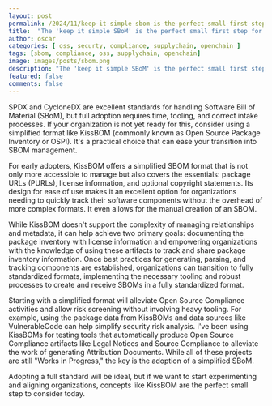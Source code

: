 ```yaml
---
layout: post
permalink: /2024/11/keep-it-simple-sbom-is-the-perfect-small-first-step-for-your-organization.md.html
title:  "The 'keep it simple SBoM' is the perfect small first step for your organization."
author: oscar
categories: [ oss, securty, compliance, supplychain, openchain ]
tags: [sbom, compliance, oss, supplychain, openchain]
image: images/posts/sbom.png
description: "The 'keep it simple SBoM' is the perfect small first step for your organization."
featured: false
comments: false
---
```


SPDX and CycloneDX are excellent standards for handling Software Bill of Material (SBoM), but full adoption requires time, tooling, and correct intake processes. If your organization is not yet ready for this, consider using a simplified format like KissBOM (commonly known as Open Source Package Inventory or OSPI). It's a practical choice that can ease your transition into SBOM management.

For early adopters, KissBOM offers a simplified SBOM format that is not only more accessible to manage but also covers the essentials: package URLs (PURLs), license information, and optional copyright statements. Its design for ease of use makes it an excellent option for organizations needing to quickly track their software components without the overhead of more complex formats. It even allows for the manual creation of an SBOM.

While KissBOM doesn't support the complexity of managing relationships and metadata, it can help achieve two primary goals: documenting the package inventory with license information and empowering organizations with the knowledge of using these artifacts to track and share package inventory information. Once best practices for generating, parsing, and tracking components are established, organizations can transition to fully standardized formats, implementing the necessary tooling and robust processes to create and receive SBOMs in a fully standardized format.

Starting with a simplified format will alleviate Open Source Compliance activities and allow risk screening without involving heavy tooling. For example, using the package data from KissBOMs and data sources like VulnerableCode can help simplify security risk analysis. I've been using KissBOMs for testing tools that automatically produce Open Source Compliance artifacts like Legal Notices and Source Compliance to alleviate the work of generating Attribution Documents. While all of these projects are still "Works in Progress," the key is the adoption of a simplified SBoM.

Adopting a full standard will be ideal, but if we want to start experimenting and aligning organizations, concepts like KissBOM are the perfect small step to consider today.